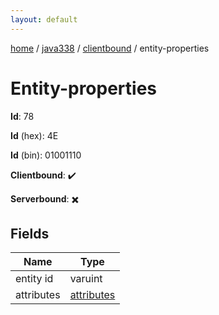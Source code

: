 ```yaml
---
layout: default
---
```


[home](/)  /  [java338](/protocol/java338)  /  [clientbound](/protocol/java338/clientbound)  /  entity-properties

# Entity-properties

**Id**: 78

**Id** (hex): 4E

**Id** (bin): 01001110

**Clientbound**: ✔️

**Serverbound**: ✖️

## Fields

Name | Type
---|---
entity id | varuint
attributes | [attributes](/protocol/java338/arrays)

